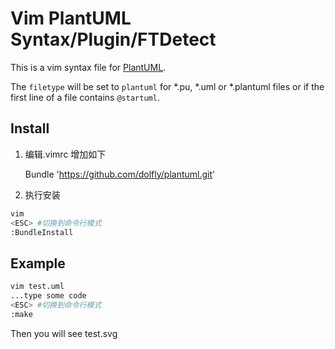 # Vim PlantUML Syntax/Plugin/FTDetect

This is a vim syntax file for [PlantUML](http://plantuml.sourceforge.net).

The `filetype` will be set to `plantuml` for *.pu, *.uml or *.plantuml files or if the
first line of a file contains `@startuml`.

## Install ##
1. 编辑.vimrc
增加如下

    Bundle 'https://github.com/dolfly/plantuml.git'

2. 执行安装
```sh
vim
<ESC> #切换到命令行模式
:BundleInstall 
```

## Example ##
````sh
vim test.uml
...type some code
<ESC> #切换到命令行模式
:make
````
Then you will see test.svg  
